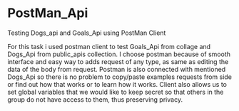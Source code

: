 # PostMan_Api
Testing Dogs_api and Goals_Api using PostMan Client

For this task i used postman client to test Goals_Api from collage and Dogs_Api from public_apis collection. 
I choose postman because of smooth interface and easy way to adds request of any type, as same as editing the data of the body from request. 
Postman is also connected with mentioned Dogs_Api so there is no problem to copy/paste examples requests from side or find out how that works or to learn how it works.
Client also allows us to set global variables that we would like to keep secret so that others in the group do not have access to them, thus preserving privacy.
